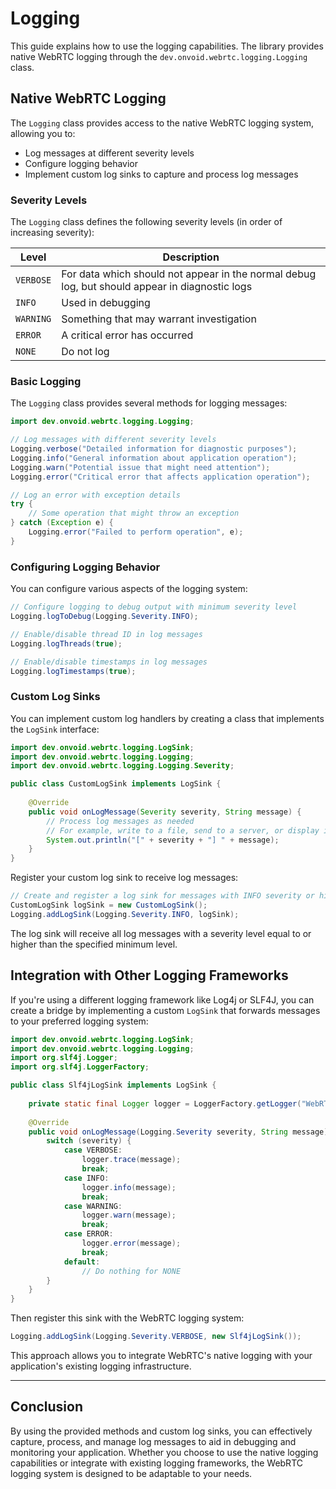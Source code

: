 # Logging

This guide explains how to use the logging capabilities. The library provides native WebRTC logging through the `dev.onvoid.webrtc.logging.Logging` class.

## Native WebRTC Logging

The `Logging` class provides access to the native WebRTC logging system, allowing you to:
- Log messages at different severity levels
- Configure logging behavior
- Implement custom log sinks to capture and process log messages

### Severity Levels

The `Logging` class defines the following severity levels (in order of increasing severity):

| Level | Description |
|-------|-------------|
| `VERBOSE` | For data which should not appear in the normal debug log, but should appear in diagnostic logs |
| `INFO` | Used in debugging |
| `WARNING` | Something that may warrant investigation |
| `ERROR` | A critical error has occurred |
| `NONE` | Do not log |

### Basic Logging

The `Logging` class provides several methods for logging messages:

```java
import dev.onvoid.webrtc.logging.Logging;

// Log messages with different severity levels
Logging.verbose("Detailed information for diagnostic purposes");
Logging.info("General information about application operation");
Logging.warn("Potential issue that might need attention");
Logging.error("Critical error that affects application operation");

// Log an error with exception details
try {
    // Some operation that might throw an exception
} catch (Exception e) {
    Logging.error("Failed to perform operation", e);
}
```

### Configuring Logging Behavior

You can configure various aspects of the logging system:

```java
// Configure logging to debug output with minimum severity level
Logging.logToDebug(Logging.Severity.INFO);

// Enable/disable thread ID in log messages
Logging.logThreads(true);

// Enable/disable timestamps in log messages
Logging.logTimestamps(true);
```

### Custom Log Sinks

You can implement custom log handlers by creating a class that implements the `LogSink` interface:

```java
import dev.onvoid.webrtc.logging.LogSink;
import dev.onvoid.webrtc.logging.Logging;
import dev.onvoid.webrtc.logging.Logging.Severity;

public class CustomLogSink implements LogSink {
    
    @Override
    public void onLogMessage(Severity severity, String message) {
        // Process log messages as needed
        // For example, write to a file, send to a server, or display in UI
        System.out.println("[" + severity + "] " + message);
    }
}
```

Register your custom log sink to receive log messages:

```java
// Create and register a log sink for messages with INFO severity or higher
CustomLogSink logSink = new CustomLogSink();
Logging.addLogSink(Logging.Severity.INFO, logSink);
```

The log sink will receive all log messages with a severity level equal to or higher than the specified minimum level.

## Integration with Other Logging Frameworks

If you're using a different logging framework like Log4j or SLF4J, you can create a bridge by implementing a custom `LogSink` that forwards messages to your preferred logging system:

```java
import dev.onvoid.webrtc.logging.LogSink;
import dev.onvoid.webrtc.logging.Logging;
import org.slf4j.Logger;
import org.slf4j.LoggerFactory;

public class Slf4jLogSink implements LogSink {
    
    private static final Logger logger = LoggerFactory.getLogger("WebRTC");
    
    @Override
    public void onLogMessage(Logging.Severity severity, String message) {
        switch (severity) {
            case VERBOSE:
                logger.trace(message);
                break;
            case INFO:
                logger.info(message);
                break;
            case WARNING:
                logger.warn(message);
                break;
            case ERROR:
                logger.error(message);
                break;
            default:
                // Do nothing for NONE
        }
    }
}
```

Then register this sink with the WebRTC logging system:

```java
Logging.addLogSink(Logging.Severity.VERBOSE, new Slf4jLogSink());
```

This approach allows you to integrate WebRTC's native logging with your application's existing logging infrastructure.

---

## Conclusion
By using the provided methods and custom log sinks, you can effectively capture, process, and manage log messages to aid in debugging and monitoring your application. Whether you choose to use the native logging capabilities or integrate with existing logging frameworks, the WebRTC logging system is designed to be adaptable to your needs.